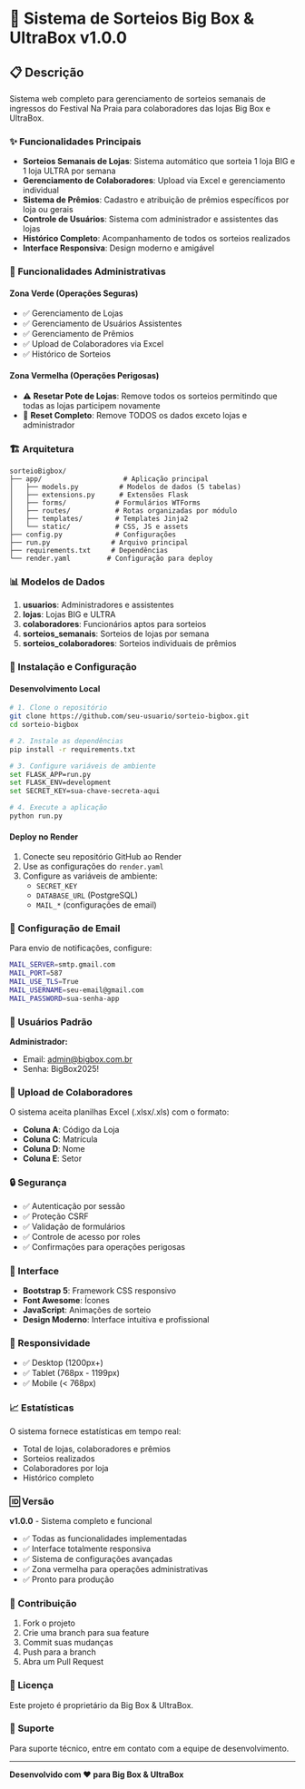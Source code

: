 # 🎲 Sistema de Sorteios Big Box & UltraBox v1.0.0

## 📋 Descrição

Sistema web completo para gerenciamento de sorteios semanais de ingressos do Festival Na Praia para colaboradores das lojas Big Box e UltraBox. 

### ✨ Funcionalidades Principais

- **Sorteios Semanais de Lojas**: Sistema automático que sorteia 1 loja BIG e 1 loja ULTRA por semana
- **Gerenciamento de Colaboradores**: Upload via Excel e gerenciamento individual
- **Sistema de Prêmios**: Cadastro e atribuição de prêmios específicos por loja ou gerais
- **Controle de Usuários**: Sistema com administrador e assistentes das lojas
- **Histórico Completo**: Acompanhamento de todos os sorteios realizados
- **Interface Responsiva**: Design moderno e amigável

### 🔧 Funcionalidades Administrativas

#### Zona Verde (Operações Seguras)
- ✅ Gerenciamento de Lojas
- ✅ Gerenciamento de Usuários Assistentes
- ✅ Gerenciamento de Prêmios
- ✅ Upload de Colaboradores via Excel
- ✅ Histórico de Sorteios

#### Zona Vermelha (Operações Perigosas)
- ⚠️ **Resetar Pote de Lojas**: Remove todos os sorteios permitindo que todas as lojas participem novamente
- 🚨 **Reset Completo**: Remove TODOS os dados exceto lojas e administrador

### 🏗️ Arquitetura

```
sorteioBigbox/
├── app/                    # Aplicação principal
│   ├── models.py          # Modelos de dados (5 tabelas)
│   ├── extensions.py      # Extensões Flask
│   ├── forms/            # Formulários WTForms
│   ├── routes/           # Rotas organizadas por módulo
│   ├── templates/        # Templates Jinja2
│   └── static/           # CSS, JS e assets
├── config.py             # Configurações
├── run.py               # Arquivo principal
├── requirements.txt     # Dependências
└── render.yaml         # Configuração para deploy
```

### 📊 Modelos de Dados

1. **usuarios**: Administradores e assistentes
2. **lojas**: Lojas BIG e ULTRA 
3. **colaboradores**: Funcionários aptos para sorteios
4. **sorteios_semanais**: Sorteios de lojas por semana
5. **sorteios_colaboradores**: Sorteios individuais de prêmios

### 🚀 Instalação e Configuração

#### Desenvolvimento Local

```bash
# 1. Clone o repositório
git clone https://github.com/seu-usuario/sorteio-bigbox.git
cd sorteio-bigbox

# 2. Instale as dependências
pip install -r requirements.txt

# 3. Configure variáveis de ambiente
set FLASK_APP=run.py
set FLASK_ENV=development
set SECRET_KEY=sua-chave-secreta-aqui

# 4. Execute a aplicação
python run.py
```

#### Deploy no Render

1. Conecte seu repositório GitHub ao Render
2. Use as configurações do `render.yaml`
3. Configure as variáveis de ambiente:
   - `SECRET_KEY`
   - `DATABASE_URL` (PostgreSQL)
   - `MAIL_*` (configurações de email)

### 📧 Configuração de Email

Para envio de notificações, configure:

```bash
MAIL_SERVER=smtp.gmail.com
MAIL_PORT=587
MAIL_USE_TLS=True
MAIL_USERNAME=seu-email@gmail.com
MAIL_PASSWORD=sua-senha-app
```

### 👥 Usuários Padrão

**Administrador:**
- Email: admin@bigbox.com.br
- Senha: BigBox2025!

### 📁 Upload de Colaboradores

O sistema aceita planilhas Excel (.xlsx/.xls) com o formato:
- **Coluna A**: Código da Loja
- **Coluna C**: Matrícula
- **Coluna D**: Nome
- **Coluna E**: Setor

### 🔒 Segurança

- ✅ Autenticação por sessão
- ✅ Proteção CSRF
- ✅ Validação de formulários
- ✅ Controle de acesso por roles
- ✅ Confirmações para operações perigosas

### 🎨 Interface

- **Bootstrap 5**: Framework CSS responsivo
- **Font Awesome**: Ícones
- **JavaScript**: Animações de sorteio
- **Design Moderno**: Interface intuitiva e profissional

### 📱 Responsividade

- ✅ Desktop (1200px+)
- ✅ Tablet (768px - 1199px)
- ✅ Mobile (< 768px)

### 📈 Estatísticas

O sistema fornece estatísticas em tempo real:
- Total de lojas, colaboradores e prêmios
- Sorteios realizados
- Colaboradores por loja
- Histórico completo

### 🆔 Versão

**v1.0.0** - Sistema completo e funcional
- ✅ Todas as funcionalidades implementadas
- ✅ Interface totalmente responsiva
- ✅ Sistema de configurações avançadas
- ✅ Zona vermelha para operações administrativas
- ✅ Pronto para produção

### 🤝 Contribuição

1. Fork o projeto
2. Crie uma branch para sua feature
3. Commit suas mudanças
4. Push para a branch
5. Abra um Pull Request

### 📝 Licença

Este projeto é proprietário da Big Box & UltraBox.

### 🐛 Suporte

Para suporte técnico, entre em contato com a equipe de desenvolvimento.

---

**Desenvolvido com ❤️ para Big Box & UltraBox** 